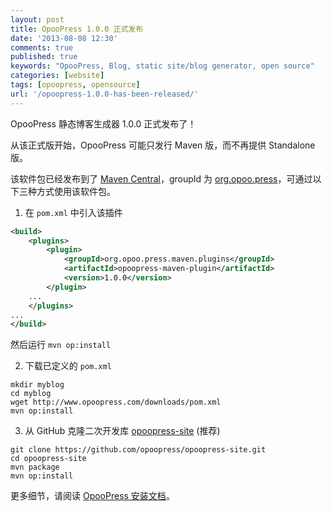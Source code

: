 ```yaml
---
layout: post
title: OpooPress 1.0.0 正式发布
date: '2013-08-08 12:30'
comments: true
published: true
keywords: "OpooPress, Blog, static site/blog generator, open source"
categories: [website]
tags: [opoopress, opensource]
url: '/opoopress-1.0.0-has-been-released/'
---
```


OpooPress 静态博客生成器 1.0.0 正式发布了！

从该正式版开始，OpooPress 可能只发行 Maven 版，而不再提供 Standalone 版。

该软件包已经发布到了 [Maven Central](http://search.maven.org/#search%7Cga%7C1%7Corg.opoo.press)，groupId 为 [org.opoo.press](http://central.maven.org/maven2/org/opoo/press/)，可通过以下三种方式使用该软件包。
<!--more-->

1. 在 `pom.xml` 中引入该插件
```xml
<build>
	<plugins>
		<plugin>
			<groupId>org.opoo.press.maven.plugins</groupId>
			<artifactId>opoopress-maven-plugin</artifactId>
			<version>1.0.0</version>
		</plugin>
	...
	</plugins>
...
</build>
```
然后运行 `mvn op:install`

2. 下载已定义的 `pom.xml`
```
mkdir myblog
cd myblog
wget http://www.opoopress.com/downloads/pom.xml
mvn op:install
```

3. 从 GitHub 克隆二次开发库 [opoopress-site](https://github.com/opoopress/opoopress-site) (推荐)
```
git clone https://github.com/opoopress/opoopress-site.git
cd opoopress-site
mvn package
mvn op:install
```

更多细节，请阅读 [OpooPress 安装文档](http://www.opoopress.com/zh/docs/installation/)。
